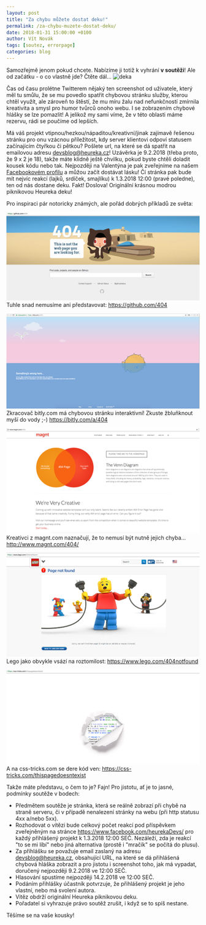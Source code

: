 ```yaml
---
layout: post
title: "Za chybu můžete dostat deku!"
permalink: /za-chybu-muzete-dostat-deku/
date: 2018-01-31 15:00:00 +0100
author: Vít Novák
tags: [soutez, errorpage]
categories: blog
---
```


Samozřejmě jenom pokud chcete. Nabízíme ji totiž k vyhrání **v soutěži**! Ale od začátku - o co vlastně jde? Čtěte dál...
![deka](/assets/soutez-za-chybu-muzete-dostat-deku/deka.jpg)

Čas od času prolétne Twitterem nějaký ten screenshot od uživatele, který měl tu smůlu, že se mu povedlo spatřit chybovou stránku služby, kterou chtěl využít, ale zároveň to štěstí, že mu míru žalu nad nefunkčností zmírnila kreativita a smysl pro humor tvůrců onoho webu. I se zobrazením chybové hlášky se lze pomazlit! A jelikož my sami víme, že v této oblasti máme rezervu, rádi se poučíme od lepších.

Má váš projekt vtipnou/hezkou/nápaditou/kreativní/jinak zajímavě řešenou stránku pro onu vzácnou příležitost, kdy server klientovi odpoví statusem začínajícím čtyřkou či pětkou? Pošlete url, na které se dá spatřit na emailovou adresu [devsblog@heureka.cz](mailto:devsblog@heureka.cz "poslat email")! Uzávěrka je 9.2.2018 (třeba proto, že 9 x 2 je 18), takže máte klidně ještě chvilku, pokud byste chtěli doladit kousek kódu nebo tak. Nejpozději na Valentýna je pak zveřejníme na našem [Facebookovém profilu](https://www.facebook.com/heurekaDevs/) a můžou začít dostávat lásku! Čí stránka pak bude mít nejvíc reakcí (lajků, srdíček, smajlíku) k 1.3.2018 12:00 (pravé poledne), ten od nás dostane deku. Fakt! Doslova! Originální krásnou modrou piknikovou Heureka deku!

Pro inspiraci pár notoricky známých, ale pořád dobrých příkladů ze světa:

![github](/assets/soutez-za-chybu-muzete-dostat-deku/github.png)
Tuhle snad nemusíme ani představovat: <https://github.com/404>

![bitly](/assets/soutez-za-chybu-muzete-dostat-deku/bitly.png)
Zkracovač bitly.com má chybovou stránku interaktivní! Zkuste žbluňknout myší do vody ;-) <https://bitly.com/a/404>

![magnt](/assets/soutez-za-chybu-muzete-dostat-deku/magnt.png)
Kreativci z magnt.com naznačují, že to nemusí být nutně jejich chyba... <http://www.magnt.com/404/>

![lego](/assets/soutez-za-chybu-muzete-dostat-deku/lego.png)
Lego jako obvykle vsází na roztomilost: <https://www.lego.com/404notfound>

![css-tricks](/assets/soutez-za-chybu-muzete-dostat-deku/css-tricks.png)
A na css-tricks.com se dere kód ven: <https://css-tricks.com/thispagedoesntexist>

Takže máte představu, o čem to je? Fajn! Pro jistotu, ať je to jasné, podmínky soutěže v bodech:
* Předmětem soutěže je stránka, která se reálně zobrazí při chybě na straně serveru, či v případě nenalezení stránky na webu (při http statusu 4xx a/nebo 5xx).
* Rozhodovat o vítězi bude celkový počet reakcí pod příspěvkem zveřejněným na stránce <https://www.facebook.com/heurekaDevs/> pro každý přihlášený projekt k 1.3.2018 12:00 SEČ. Nezáleží, zda je reakcí "to se mi líbí" nebo jiná alternativa (prostě i "mračík" se počítá do plusu).
* Za přihlášku se považuje email zaslaný na adresu [devsblog@heureka.cz](mailto:devsblog@heureka.cz "poslat email"), obsahující URL, na které se dá přihlášená chybová hláška zobrazit a pro jistotu i screenshot toho, jak má vypadat, doručený nejpozději 9.2.2018 ve 12:00 SEČ.
* Hlasování spustíme nejpozději 14.2.2018 ve 12:00 SEČ.
* Podáním přihlášky účastník potvrzuje, že přihlášený projekt je jeho vlastní, nebo má svolení autora.
* Vitěz obdrží originální Heureka piknikovou deku.
* Pořadatel si vyhrazuje právo soutěž zrušit, i když se to spíš nestane.

Těšíme se na vaše kousky!

